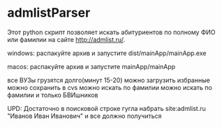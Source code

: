 # admlistParser
Этот python скрипт позволяет искать абитуриентов по полному ФИО или фамилии на сайте http://admlist.ru/.

windows:
распакуйте архив и запустите dist/mainApp/mainApp.exe

macos:
распакуйте архив и запустите mainApp/mainApp

все ВУЗы грузятся долго(минут 15-20)
можно загрузить избранные 
можно сохранить в cvs
можно искать по фамилии
можно искать по фамилии и только БВИшников

UPD: Достаточно в поисковой строке гугла набрать site:admlist.ru "Иванов Иван Иванович" и все должно получиться
